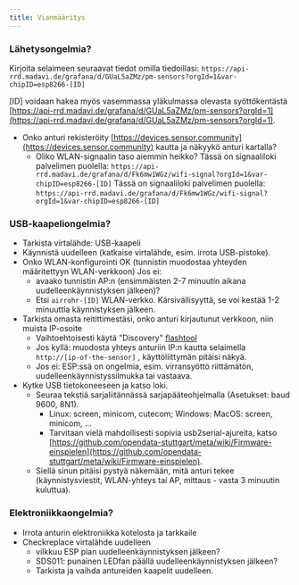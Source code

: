 ```yaml
---
title: Vianmääritys
---
```


### Lähetysongelmia?
Kirjoita selaimeen seuraavat tiedot omilla tiedoillasi:
`https://api-rrd.madavi.de/grafana/d/GUaL5aZMz/pm-sensors?orgId=1&var-chipID=esp8266-[ID]`

[ID] voidaan hakea myös vasemmassa yläkulmassa olevasta syöttökentästä [https://api-rrd.madavi.de/grafana/d/GUaL5aZMz/pm-sensors?orgId=1](https://api-rrd.madavi.de/grafana/d/GUaL5aZMz/pm-sensors?orgId=1).

* Onko anturi rekisteröity [https://devices.sensor.community](https://devices.sensor.community) kautta ja näkyykö anturi kartalla?
    * Oliko WLAN-signaalin taso aiemmin heikko?
        Tässä on signaaliloki palvelimen puolella: `https://api-rrd.madavi.de/grafana/d/Fk6mw1WGz/wifi-signal?orgId=1&var-chipID=esp8266-[ID]`
        Tässä on signaaliloki palvelimen puolella: `https://api-rrd.madavi.de/grafana/d/Fk6mw1WGz/wifi-signal?orgId=1&var-chipID=esp8266-[ID]`

### USB-kaapeliongelmia?
* Tarkista virtalähde: USB-kaapeli
* Käynnistä uudelleen (katkaise virtalähde, esim. irrota USB-pistoke).
* Onko WLAN-konfigurointi OK (tunnistin muodostaa yhteyden määritettyyn WLAN-verkkoon) Jos ei:
    * avaako tunnistin AP:n (ensimmäisten 2-7 minuutin aikana uudelleenkäynnistyksen jälkeen)?
    * Etsi `airrohr-[ID]` WLAN-verkko. Kärsivällisyyttä, se voi kestää 1-2 minuuttia käynnistyksen jälkeen.
* Tarkista omasta reitittimestäsi, onko anturi kirjautunut verkkoon, niin muista IP-osoite
    * Vaihtoehtoisesti käytä "Discovery" [flashtool](https://github.com/opendata-stuttgart/airrohr-firmware-flasher/)
    * Jos kyllä: muodosta yhteys anturiin IP:n kautta selaimella `http://[ip-of-the-sensor]` , käyttöliittymän pitäisi näkyä.
    * Jos ei: ESP:ssä on ongelmia, esim. virransyöttö riittämätön, uudelleenkäynnistyssilmukka tai vastaava.
* Kytke USB tietokoneeseen ja katso loki.
    * Seuraa tekstiä sarjaliitännässä sarjapääteohjelmalla (Asetukset: baud 9600, 8N1).
        * Linux: screen, minicom, cutecom; Windows: MacOS: screen, minicom, ...
        * Tarvitaan vielä mahdollisesti sopivia usb2serial-ajureita, katso [https://github.com/opendata-stuttgart/meta/wiki/Firmware-einspielen](https://github.com/opendata-stuttgart/meta/wiki/Firmware-einspielen).
    * Siellä sinun pitäisi pystyä näkemään, mitä anturi tekee (käynnistysviestit, WLAN-yhteys tai AP, mittaus - vasta 3 minuutin kuluttua).

### Elektroniikkaongelmia?
* Irrota anturin elektroniikka kotelosta ja tarkkaile
* Checkreplace virtalähde uudelleen
    * vilkkuu ESP pian uudelleenkäynnistyksen jälkeen?
    * SDS011: punainen LEDfan päällä uudelleenkäynnistyksen jälkeen?
    * Tarkista ja vaihda antureiden kaapelit uudelleen.
